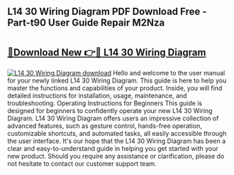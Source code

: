 ## L14 30 Wiring Diagram PDF Download Free - Part-t90 User Guide Repair M2Nza

# <h2><a href="http://dfl6lfp.blite.top/?on=L14+30+Wiring+Diagram">🔗Download New 👉🔴 L14 30 Wiring Diagram</a></h2>

[![L14 30 Wiring Diagram download](https://i.imgur.com/lujVjoI.png)](http://dfl6lfp.blite.top/?on=L14+30+Wiring+Diagram)
Hello and welcome to the user manual for your newly linked L14 30 Wiring Diagram. This guide is here to help you master the functions and capabilities of your product. Inside, you will find detailed instructions for installation, usage, maintenance, and troubleshooting. Operating Instructions for Beginners This guide is designed for beginners to confidently operate your new L14 30 Wiring Diagram. L14 30 Wiring Diagram offers users an impressive collection of advanced features, such as gesture control, hands-free operation, customizable shortcuts, and automated tasks, all easily accessible through the user interface. It's our hope that the L14 30 Wiring Diagram has been a clear and easy-to-understand guide in helping you get started with your new product. Should you require any assistance or clarification, please do not hesitate to contact our customer support team.
